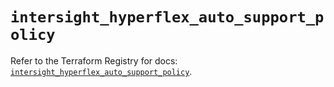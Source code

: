 # `intersight_hyperflex_auto_support_policy`

Refer to the Terraform Registry for docs: [`intersight_hyperflex_auto_support_policy`](https://registry.terraform.io/providers/ciscodevnet/intersight/1.0.71/docs/resources/hyperflex_auto_support_policy).
